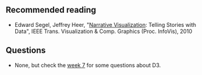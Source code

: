 ## Recommended reading

* Edward Segel, Jeffrey Heer, "[Narrative Visualization][1]: Telling Stories with
  Data", IEEE Trans. Visualization & Comp. Graphics (Proc. InfoVis), 2010

[1]: cdn://excerpts/w7/2010-Narrative-InfoVis.pdf

## Questions

* None, but check the [week 7][] for some questions about D3.

[week 7]: /homework/week-7-svg-and-d3
